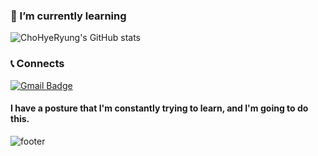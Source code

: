 

### 🌱 I’m currently learning 
 
</p>

![ChoHyeRyung's GitHub stats](https://github-readme-stats.vercel.app/api?username=chohyeryung&show_icons=true&theme=Gradient)
                                   

### 📞 Connects
[![Gmail Badge](https://img.shields.io/badge/Gmail-d14836?style=flat-square&logo=Gmail&logoColor=white&link=mailto:xx@gmail.com)](mailto:chohyeryungcho@gmail.com)


#### I have a posture that I'm constantly trying to learn, and I'm going to do this.


![footer](https://capsule-render.vercel.app/api?type=waving&color=random&height=200&section=footer&text=ThankYou&fontSize=40&animation=twinkling)
